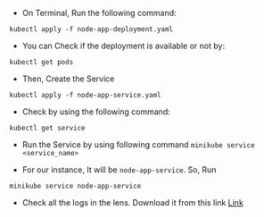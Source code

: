 - On Terminal, Run the following command:

`kubectl apply -f node-app-deployment.yaml`

- You can Check if the deployment is available or not by:

`kubectl get pods`

- Then, Create the Service

`kubectl apply -f node-app-service.yaml`

- Check by using the following command:

`kubectl get service`

- Run the Service by using following command
  `minikube service <service_name>`

- For our instance, It will be `node-app-service`. So, Run

`minikube service node-app-service`

- Check all the logs in the lens. Download it from this link [Link](https://k8slens.dev/)
